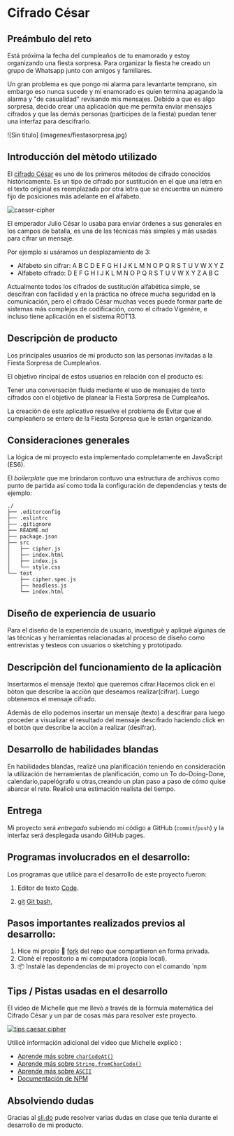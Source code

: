 # Cifrado César

## Preámbulo del reto

Está próxima la fecha del cumpleaños de tu enamorado y estoy organizando una
fiesta sorpresa. Para organizar la fiesta he creado un grupo de Whatsapp junto
con amigos y familiares.

Un gran problema es que pongo mi alarma para levantarte temprano, sin embargo
eso nunca sucede y mi enamorado es quien termina apagando la alarma
y "de casualidad" revisando mis mensajes. Debido a que es algo sorpresa, decido
crear una aplicación que me permita enviar mensajes cifrados y que las demás
personas (partícipes de la fiesta) puedan tener una interfaz para
descifrarlo.

![Sin titulo]
(imagenes/fiestasorpresa.jpg)

## Introducción del mètodo utilizado

El [cifrado César](https://en.wikipedia.org/wiki/Caesar_cipher) es uno de los
primeros métodos de cifrado conocidos históricamente. Es un tipo de cifrado por
sustitución en el que una letra en el texto original es reemplazada por otra
letra que se encuentra un número fijo de posiciones más adelante en el alfabeto.

![caeser-cipher](https://upload.wikimedia.org/wikipedia/commons/thumb/2/2b/Caesar3.svg/2000px-Caesar3.svg.png)

El emperador Julio César lo usaba para enviar órdenes a sus generales en los
campos de batalla, es una de las técnicas más simples y más usadas para cifrar
un mensaje.

Por ejemplo si usáramos un desplazamiento de 3:

* Alfabeto sin cifrar: A B C D E F G H I J K L M N O P Q R S T U V W X Y Z
* Alfabeto cifrado: D E F G H I J K L M N O P Q R S T U V W X Y Z A B C

Actualmente todos los cifrados de sustitución alfabética simple, se descifran
con facilidad y en la práctica no ofrece mucha seguridad en la comunicación,
pero el cifrado César muchas veces puede formar parte de sistemas más complejos
de codificación, como el cifrado Vigenère, e incluso tiene aplicación en el
sistema ROT13.

## Descripciòn de producto

Los principales usuarios de mi producto son las personas invitadas a la Fiesta Sorpresa de Cumpleaños.

El objetivo rincipal de estos usuarios en relación con el producto es:

Tener una conversaciòn fluida mediante el uso de mensajes de texto cifrados con el objetivo de planear la Fiesta Sorpresa de Cumpleaños.

La creaciòn de este aplicativo resuelve el problema de Evitar que el cumpleañero se entere de la Fiesta Sorpresa que le estàn organizando.

## Consideraciones generales

La lógica de mi proyecto esta implementado completamente en JavaScript (ES6).

El _boilerplate_ que me brindaron contuvo una estructura de archivos como punto de partida así
como toda la configuración de dependencias y tests de ejemplo:

```text
./
├── .editorconfig
├── .eslintrc
├── .gitignore
├── README.md
├── package.json
├── src
│   ├── cipher.js
│   ├── index.html
│   ├── index.js
│   └── style.css
└── test
    ├── cipher.spec.js
    ├── headless.js
    └── index.html
```


## Diseño de experiencia de usuario

Para el diseño de la experiencia de usuario, investiguè y apliquè algunas
de las técnicas y herramientas relacionadas al proceso de diseño como
entrevistas y testeos con usuarios o sketching y prototipado.

## Descripciòn del funcionamiento de la aplicaciòn

Insertarmos el mensaje (texto) que queremos cifrar.Hacemos click en el bòton que describe la acciòn que deseamos realizar(cifrar).
Luego obtenemos el mensaje cifrado.

Ademàs de ello podemos insertar un mensaje (texto) a descifrar para luego proceder a visualizar
el resultado del mensaje descifrado haciendo click en el botòn que describe la acciòn a realizar (desifrar).

## Desarrollo de habilidades blandas

En habilidades blandas,  realizé una planificación teniendo en consideración la utilización de herramientas de planificación, como
un To do-Doing-Done, calendario,papelógrafo u otras,creando un plan paso a paso de cómo
quise abarcar el reto. Realicè una estimación realista del tiempo.

## Entrega

Mi proyecto será _entregado_ subiendo mi código a GitHub (`commit`/`push`) y la
interfaz será desplegada usando GitHub pages.

## Programas involucrados en el desarrollo:
Los programas que utilicè para el desarrollo de este proyecto fueron:
1. Editor de texto [Code](https://code.visualstudio.com/).

2. [git](https://github.com/Laboratoria/curricula-js/tree/v2.x/topics/scm/01-git)
   [Git bash](https://git-scm.com/download/win),
  
 ## Pasos importantes realizados previos al desarrollo: 

1. Hice mi propio :fork_and_knife: [fork](https://help.github.com/articles/fork-a-repo/)
   del repo que compartieron en forma privada.
2. Clonè el repositorio a mi computadora (copia local).   
4. 📦 Instalè las dependencias de mi proyecto con el comando `npm

## Tips / Pistas usadas en el desarrollo

El video de Michelle que me llevò a través de la fórmula
matemática del Cifrado César y un par de cosas más para resolver este proyecto.

[![tips caesar cipher](https://img.youtube.com/vi/zd8eVrXhs7Y/0.jpg)](https://www.youtube.com/watch?v=zd8eVrXhs7Y)

Utilicè información adicional del video que Michelle explicò :

* [Aprende más sobre `charCodeAt()`](https://developer.mozilla.org/es/docs/Web/JavaScript/Referencia/Objetos_globales/String/charCodeAt)
* [Aprende más sobre `String.fromCharCode()`](https://developer.mozilla.org/es/docs/Web/JavaScript/Referencia/Objetos_globales/String/fromCharCode)
* [Aprende más sobre `ASCII`](http://conceptodefinicion.de/ascii/)
* [Documentación de NPM](https://docs.npmjs.com/)


## Absolviendo dudas 

Gracias al [sli.do](https://www.sli.do/) pude resolver varias dudas en clase que tenìa durante el desarrollo de mi producto.